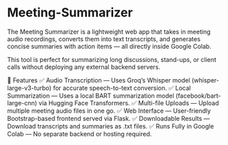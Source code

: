 # Meeting-Summarizer

The Meeting Summarizer is a lightweight web app that takes in meeting audio recordings, converts them into text transcripts, and generates concise summaries with action items — all directly inside Google Colab.

This tool is perfect for summarizing long discussions, stand-ups, or client calls without deploying any external backend servers.

🚀 Features
✅ Audio Transcription — Uses Groq’s Whisper model (whisper-large-v3-turbo) for accurate speech-to-text conversion.
✅ Local Summarization — Uses a local BART summarization model (facebook/bart-large-cnn) via Hugging Face Transformers.
✅ Multi-file Uploads — Upload multiple meeting audio files in one go.
✅ Web Interface — User-friendly Bootstrap-based frontend served via Flask.
✅ Downloadable Results — Download transcripts and summaries as .txt files.
✅ Runs Fully in Google Colab — No separate backend or hosting required.
